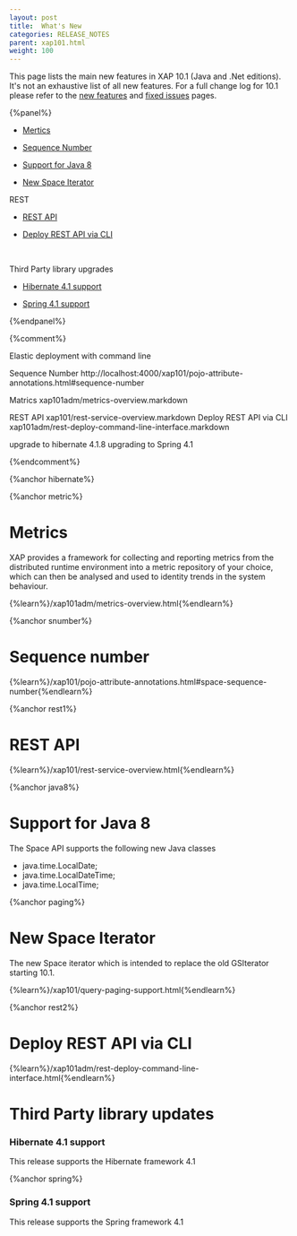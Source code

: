 ```yaml
---
layout: post
title:  What's New
categories: RELEASE_NOTES
parent: xap101.html
weight: 100
---
```


This page lists the main new features in XAP 10.1 (Java and .Net editions). It's not an exhaustive list of all new features. For a full change log for 10.1 please refer to the [new features](./101new-features.html) and [fixed issues](./101fixed-issues.html) pages.


{%panel%}

- [Mertics](#metrics)

- [Sequence Number](#snumber)

- [Support for Java 8](#java8)

- [New Space Iterator](#paging)

REST

- [REST API](#rest1)

- [Deploy REST API via CLI](#rest2)


<br>

Third Party library upgrades

- [Hibernate  4.1 support](#hibernate)

- [Spring  4.1 support](#spring)

{%endpanel%}

{%comment%}

Elastic deployment with command line


Sequence Number   http://localhost:4000/xap101/pojo-attribute-annotations.html#sequence-number



Matrics    xap101adm/metrics-overview.markdown



REST API    xap101/rest-service-overview.markdown
Deploy REST API via CLI xap101adm/rest-deploy-command-line-interface.markdown


upgrade to hibernate 4.1.8
upgrading to Spring 4.1

{%endcomment%}


{%anchor hibernate%}


{%anchor metric%}

# Metrics

XAP provides a framework for collecting and reporting metrics from the distributed runtime environment into a metric repository of your choice, which can then be analysed and used to identity trends in the system behaviour.

{%learn%}/xap101adm/metrics-overview.html{%endlearn%}


{%anchor snumber%}

# Sequence number

{%learn%}/xap101/pojo-attribute-annotations.html#space-sequence-number{%endlearn%}


{%anchor rest1%}

# REST API

{%learn%}/xap101/rest-service-overview.html{%endlearn%}


{%anchor java8%}

# Support for Java 8

The Space API supports the following new Java classes

- java.time.LocalDate;
- java.time.LocalDateTime;
- java.time.LocalTime;

{%anchor paging%}

# New Space Iterator

The new Space iterator which is intended to replace the old GSIterator starting 10.1.

{%learn%}/xap101/query-paging-support.html{%endlearn%}


{%anchor rest2%}

# Deploy REST API via CLI

{%learn%}/xap101adm/rest-deploy-command-line-interface.html{%endlearn%}


# Third Party library updates

### Hibernate 4.1 support

This release supports the Hibernate framework 4.1

{%anchor spring%}

### Spring 4.1 support

This release supports the Spring framework 4.1
